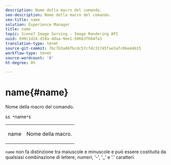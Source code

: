 ```yaml
---
description: Nome della macro del comando.
seo-description: Nome della macro del comando.
seo-title: name
solution: Experience Manager
title: name
topic: Scene7 Image Serving - Image Rendering API
uuid: 699c1d24-d10a-4daa-9ee1-506b3f664fa3
translation-type: tm+mt
source-git-commit: 7bc7b3a86fbcdc57cfdc31745fae3afc06e44b15
workflow-type: tm+mt
source-wordcount: '0'
ht-degree: 0%

---
```



# name{#name}

Nome della macro del comando.

`&$ *`name`*$`

<table id="simpletable_A07C4682275F461BA1F3B7752CE3FAE1"> 
 <tr class="strow"> 
  <td class="stentry"> <p><span class="codeph"> <span class="varname"> name</span></span> </p> </td> 
  <td class="stentry"> <p>Nome della macro. </p></td> 
 </tr> 
</table>

*`name`* non fa distinzione tra maiuscole e minuscole e può essere costituita da qualsiasi combinazione di lettere, numeri, &#39;-&#39;, &#39;_&#39; e &#39;.&#39; caratteri.
